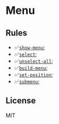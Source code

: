 # Menu

## Rules

- ✅[`show-menu`](https://putout.cloudcmd.io/#/gist/884fd40c07b94951de1a9ce99afab015/21d4881b44955b1426f80e87c76b7ad86eeea464);
- ✅[`select`](https://putout.cloudcmd.io/#/gist/10891aa58ff2ecfa1728ed19aeb2e3f2/ce536fb0b414faefbae5d0c8a094517beb1c606e);
- ✅[`unselect-all`](https://putout.cloudcmd.io/#/gist/ca24f199f508cccb34b11baf726eba83/96f08fa91331ac6265d9f5ff48692c9d4ad1b98b);
- ✅[`build-menu`](https://putout.cloudcmd.io/#/gist/329dccd5fdc7f8b220be79af405dc9bb/b56df53f52bbe2a300ede38a96d1d2242e60679f);
- ✅[`set-position`](https://putout.cloudcmd.io/#/gist/215bb4654a27f15235f3e380a3035138/7f4af88aaa4863be4f1b8a90b9f0f4b1cf4744a0);
- ✅[`submenu`](https://putout.cloudcmd.io/#/gist/b0a3b64d14f3497869a345e7e438d66e/feb671c4a59a555ff408af92fab602bae3a94e2f);

## License

MIT
